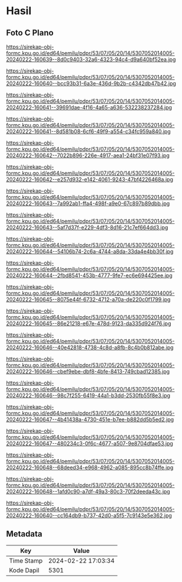 # Hasil

## Foto C Plano

https://sirekap-obj-formc.kpu.go.id/ed64/pemilu/pdpr/53/07/05/20/14/5307052014005-20240222-160639--8d0c9403-32a6-4323-94c4-d9a640bf52ea.jpg

https://sirekap-obj-formc.kpu.go.id/ed64/pemilu/pdpr/53/07/05/20/14/5307052014005-20240222-160640--bcc93b31-6a3e-436d-9b2b-c4342db47b42.jpg

https://sirekap-obj-formc.kpu.go.id/ed64/pemilu/pdpr/53/07/05/20/14/5307052014005-20240222-160641--39691dae-4f16-4a65-a636-532238237284.jpg

https://sirekap-obj-formc.kpu.go.id/ed64/pemilu/pdpr/53/07/05/20/14/5307052014005-20240222-160641--8d581b08-6cf6-49f9-a554-c34fc959a840.jpg

https://sirekap-obj-formc.kpu.go.id/ed64/pemilu/pdpr/53/07/05/20/14/5307052014005-20240222-160642--7022b896-226e-4917-aea1-24bf31e07f93.jpg

https://sirekap-obj-formc.kpu.go.id/ed64/pemilu/pdpr/53/07/05/20/14/5307052014005-20240222-160642--e257d932-e142-4061-9243-47bf4226468a.jpg

https://sirekap-obj-formc.kpu.go.id/ed64/pemilu/pdpr/53/07/05/20/14/5307052014005-20240222-160643--7a992ab1-ffa4-498f-a9e0-67c897b89dbb.jpg

https://sirekap-obj-formc.kpu.go.id/ed64/pemilu/pdpr/53/07/05/20/14/5307052014005-20240222-160643--5af7d37f-e229-4df3-8d16-21c7ef664dd3.jpg

https://sirekap-obj-formc.kpu.go.id/ed64/pemilu/pdpr/53/07/05/20/14/5307052014005-20240222-160644--54106b74-2c6a-4744-a8da-33da4e4bb30f.jpg

https://sirekap-obj-formc.kpu.go.id/ed64/pemilu/pdpr/53/07/05/20/14/5307052014005-20240222-160644--2fbd8541-453b-4777-9fe7-ec6e694425ee.jpg

https://sirekap-obj-formc.kpu.go.id/ed64/pemilu/pdpr/53/07/05/20/14/5307052014005-20240222-160645--8075e44f-6732-4712-a70a-de220c0f1799.jpg

https://sirekap-obj-formc.kpu.go.id/ed64/pemilu/pdpr/53/07/05/20/14/5307052014005-20240222-160645--86e21218-e67e-478d-9123-da335d924f76.jpg

https://sirekap-obj-formc.kpu.go.id/ed64/pemilu/pdpr/53/07/05/20/14/5307052014005-20240222-160646--40e42818-4738-4c8d-a8fb-8c4b0b812abe.jpg

https://sirekap-obj-formc.kpu.go.id/ed64/pemilu/pdpr/53/07/05/20/14/5307052014005-20240222-160646--cbef9ebe-dbf8-4bfe-8413-749cbad12385.jpg

https://sirekap-obj-formc.kpu.go.id/ed64/pemilu/pdpr/53/07/05/20/14/5307052014005-20240222-160646--98c7f255-6419-44a1-b3dd-2530fb55f8e3.jpg

https://sirekap-obj-formc.kpu.go.id/ed64/pemilu/pdpr/53/07/05/20/14/5307052014005-20240222-160647--4b41438a-4730-451e-b7ee-b882dd5b5ed2.jpg

https://sirekap-obj-formc.kpu.go.id/ed64/pemilu/pdpr/53/07/05/20/14/5307052014005-20240222-160647--480234c3-0f6c-4677-a507-9e8704dfae53.jpg

https://sirekap-obj-formc.kpu.go.id/ed64/pemilu/pdpr/53/07/05/20/14/5307052014005-20240222-160648--68deed34-e968-4962-a085-895cc8b74ffe.jpg

https://sirekap-obj-formc.kpu.go.id/ed64/pemilu/pdpr/53/07/05/20/14/5307052014005-20240222-160648--1afd0c90-a7df-49a3-80c3-70f2deeda43c.jpg

https://sirekap-obj-formc.kpu.go.id/ed64/pemilu/pdpr/53/07/05/20/14/5307052014005-20240222-160640--cc164db9-b737-42d0-a5f5-7c9143e5e362.jpg


## Metadata

| Key        | Value               |
| ---------- | ------------------- |
| Time Stamp | 2024-02-22 17:03:34 |
| Kode Dapil | 5301                |



